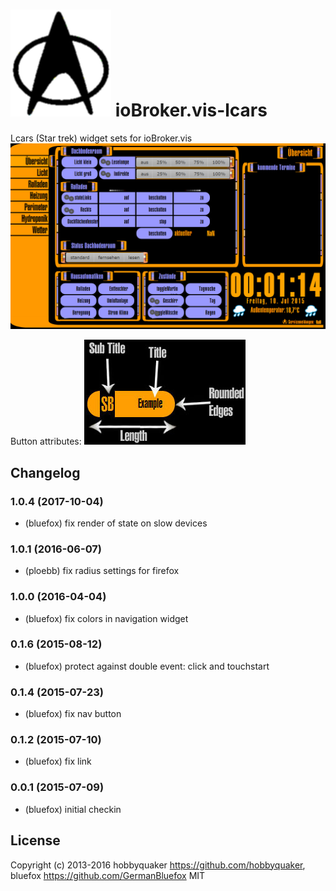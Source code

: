 ![Logo](admin/lcars.png)
ioBroker.vis-lcars
============

Lcars (Star trek) widget sets for ioBroker.vis
![Example](img/widgets.png)

Button attributes:
![Button description](widgets/lcars/img/buttons.jpg)

## Changelog
### 1.0.4 (2017-10-04)
- (bluefox) fix render of state on slow devices

### 1.0.1 (2016-06-07)
- (ploebb) fix radius settings for firefox

### 1.0.0 (2016-04-04)
- (bluefox) fix colors in navigation widget

### 0.1.6 (2015-08-12)
- (bluefox) protect against double event: click and touchstart

### 0.1.4 (2015-07-23)
- (bluefox) fix nav button

### 0.1.2 (2015-07-10)
- (bluefox) fix link

### 0.0.1 (2015-07-09)
- (bluefox) initial checkin

## License
 Copyright (c) 2013-2016 hobbyquaker https://github.com/hobbyquaker, bluefox https://github.com/GermanBluefox
 MIT

